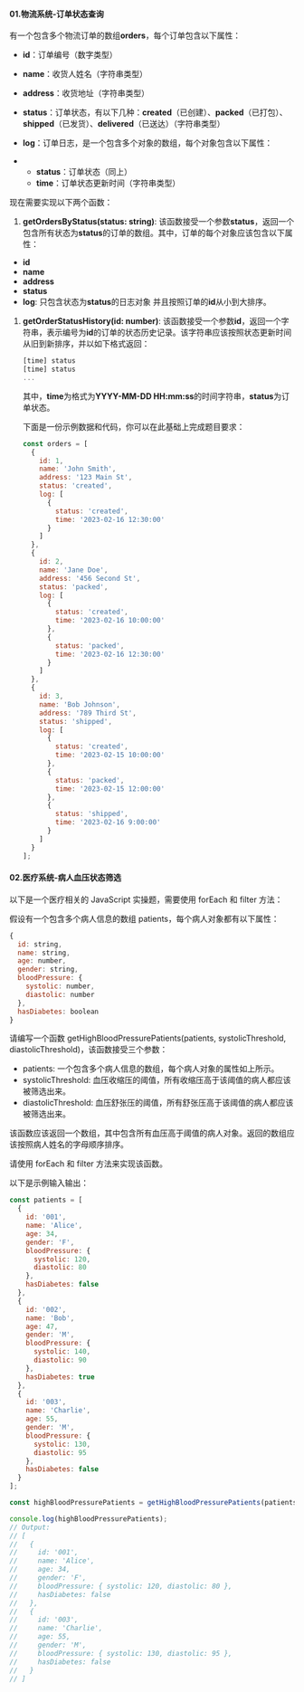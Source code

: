 #### 01.物流系统-订单状态查询

有一个包含多个物流订单的数组**orders**，每个订单包含以下属性：

- **id**：订单编号（数字类型）
- **name**：收货人姓名（字符串类型）
- **address**：收货地址（字符串类型）
- **status**：订单状态，有以下几种：**created**（已创建）、**packed**（已打包）、**shipped**（已发货）、**delivered**（已送达）（字符串类型）
- **log**：订单日志，是一个包含多个对象的数组，每个对象包含以下属性：

- - **status**：订单状态（同上）
  - **time**：订单状态更新时间（字符串类型）

现在需要实现以下两个函数：

1. **getOrdersByStatus(status: string)**: 该函数接受一个参数**status**，返回一个包含所有状态为**status**的订单的数组。其中，订单的每个对象应该包含以下属性：

- **id**
- **name**
- **address**
- **status**
- **log**: 只包含状态为**status**的日志对象 并且按照订单的**id**从小到大排序。

1. **getOrderStatusHistory(id: number)**: 该函数接受一个参数**id**，返回一个字符串，表示编号为**id**的订单的状态历史记录。该字符串应该按照状态更新时间从旧到新排序，并以如下格式返回：

   ```js
   [time] status
   [time] status
   ...
   
   ```

   其中，**time**为格式为**YYYY-MM-DD HH:mm:ss**的时间字符串，**status**为订单状态。

   下面是一份示例数据和代码，你可以在此基础上完成题目要求：

   ```js
   const orders = [
     {
       id: 1,
       name: 'John Smith',
       address: '123 Main St',
       status: 'created',
       log: [
         {
           status: 'created',
           time: '2023-02-16 12:30:00'
         }
       ]
     },
     {
       id: 2,
       name: 'Jane Doe',
       address: '456 Second St',
       status: 'packed',
       log: [
         {
           status: 'created',
           time: '2023-02-16 10:00:00'
         },
         {
           status: 'packed',
           time: '2023-02-16 12:30:00'
         }
       ]
     },
     {
       id: 3,
       name: 'Bob Johnson',
       address: '789 Third St',
       status: 'shipped',
       log: [
         {
           status: 'created',
           time: '2023-02-15 10:00:00'
         },
         {
           status: 'packed',
           time: '2023-02-15 12:00:00'
         },
         {
           status: 'shipped',
           time: '2023-02-16 9:00:00'
         }
       ]
     }
   ];
   ```



#### 02.医疗系统-病人血压状态筛选

以下是一个医疗相关的 JavaScript 实操题，需要使用 forEach 和 filter 方法：

假设有一个包含多个病人信息的数组 patients，每个病人对象都有以下属性：

```js
{
  id: string,
  name: string,
  age: number,
  gender: string,
  bloodPressure: {
    systolic: number,
    diastolic: number
  },
  hasDiabetes: boolean
}
```



请编写一个函数 getHighBloodPressurePatients(patients, systolicThreshold, diastolicThreshold)，该函数接受三个参数：

- patients: 一个包含多个病人信息的数组，每个病人对象的属性如上所示。
- systolicThreshold: 血压收缩压的阈值，所有收缩压高于该阈值的病人都应该被筛选出来。
- diastolicThreshold: 血压舒张压的阈值，所有舒张压高于该阈值的病人都应该被筛选出来。

该函数应该返回一个数组，其中包含所有血压高于阈值的病人对象。返回的数组应该按照病人姓名的字母顺序排序。

请使用 forEach 和 filter 方法来实现该函数。

以下是示例输入输出：

```js
const patients = [
  {
    id: '001',
    name: 'Alice',
    age: 34,
    gender: 'F',
    bloodPressure: {
      systolic: 120,
      diastolic: 80
    },
    hasDiabetes: false
  },
  {
    id: '002',
    name: 'Bob',
    age: 47,
    gender: 'M',
    bloodPressure: {
      systolic: 140,
      diastolic: 90
    },
    hasDiabetes: true
  },
  {
    id: '003',
    name: 'Charlie',
    age: 55,
    gender: 'M',
    bloodPressure: {
      systolic: 130,
      diastolic: 95
    },
    hasDiabetes: false
  }
];

const highBloodPressurePatients = getHighBloodPressurePatients(patients, 125, 85);

console.log(highBloodPressurePatients);
// Output:
// [
//   {
//     id: '001',
//     name: 'Alice',
//     age: 34,
//     gender: 'F',
//     bloodPressure: { systolic: 120, diastolic: 80 },
//     hasDiabetes: false
//   },
//   {
//     id: '003',
//     name: 'Charlie',
//     age: 55,
//     gender: 'M',
//     bloodPressure: { systolic: 130, diastolic: 95 },
//     hasDiabetes: false
//   }
// ]
```


